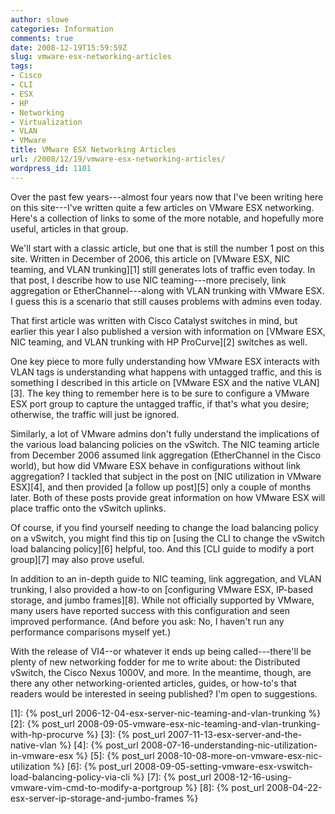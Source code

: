 ```yaml
---
author: slowe
categories: Information
comments: true
date: 2008-12-19T15:59:59Z
slug: vmware-esx-networking-articles
tags:
- Cisco
- CLI
- ESX
- HP
- Networking
- Virtualization
- VLAN
- VMware
title: VMware ESX Networking Articles
url: /2008/12/19/vmware-esx-networking-articles/
wordpress_id: 1101
---
```


Over the past few years---almost four years now that I've been writing here on this site---I've written quite a few articles on VMware ESX networking. Here's a collection of links to some of the more notable, and hopefully more useful, articles in that group.

We'll start with a classic article, but one that is still the number 1 post on this site. Written in December of 2006, this article on [VMware ESX, NIC teaming, and VLAN trunking][1] still generates lots of traffic even today. In that post, I describe how to use NIC teaming---more precisely, link aggregation or EtherChannel---along with VLAN trunking with VMware ESX. I guess this is a scenario that still causes problems with admins even today.

That first article was written with Cisco Catalyst switches in mind, but earlier this year I also published a version with information on [VMware ESX, NIC teaming, and VLAN trunking with HP ProCurve][2] switches as well.

One key piece to more fully understanding how VMware ESX interacts with VLAN tags is understanding what happens with untagged traffic, and this is something I described in this article on [VMware ESX and the native VLAN][3]. The key thing to remember here is to be sure to configure a VMware ESX port group to capture the untagged traffic, if that's what you desire; otherwise, the traffic will just be ignored.

Similarly, a lot of VMware admins don't fully understand the implications of the various load balancing policies on the vSwitch. The NIC teaming article from December 2006 assumed link aggregation (EtherChannel in the Cisco world), but how did VMware ESX behave in configurations without link aggregation? I tackled that subject in the post on [NIC utilization in VMware ESX][4], and then provided [a follow up post][5] only a couple of months later. Both of these posts provide great information on how VMware ESX will place traffic onto the vSwitch uplinks.

Of course, if you find yourself needing to change the load balancing policy on a vSwitch, you might find this tip on [using the CLI to change the vSwitch load balancing policy][6] helpful, too. And this [CLI guide to modify a port group][7] may also prove useful.

In addition to an in-depth guide to NIC teaming, link aggregation, and VLAN trunking, I also provided a how-to on [configuring VMware ESX, IP-based storage, and jumbo frames][8]. While not officially supported by VMware, many users have reported success with this configuration and seen improved performance. (And before you ask: No, I haven't run any performance comparisons myself yet.)

With the release of VI4--or whatever it ends up being called---there'll be plenty of new networking fodder for me to write about: the Distributed vSwitch, the Cisco Nexus 1000V, and more. In the meantime, though, are there any other networking-oriented articles, guides, or how-to's that readers would be interested in seeing published? I'm open to suggestions.

[1]: {% post_url 2006-12-04-esx-server-nic-teaming-and-vlan-trunking %}
[2]: {% post_url 2008-09-05-vmware-esx-nic-teaming-and-vlan-trunking-with-hp-procurve %}
[3]: {% post_url 2007-11-13-esx-server-and-the-native-vlan %}
[4]: {% post_url 2008-07-16-understanding-nic-utilization-in-vmware-esx %}
[5]: {% post_url 2008-10-08-more-on-vmware-esx-nic-utilization %}
[6]: {% post_url 2008-09-05-setting-vmware-esx-vswitch-load-balancing-policy-via-cli %}
[7]: {% post_url 2008-12-16-using-vmware-vim-cmd-to-modify-a-portgroup %}
[8]: {% post_url 2008-04-22-esx-server-ip-storage-and-jumbo-frames %}
